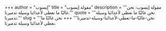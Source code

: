 +++
author = "إيسوب"
title = "مقولة إيسوب"
description = '''مقولة إيسوب: نحن غالبًا ما نعطي لأعدائنا وسيلة تدميرنا.'''
quote = '''نحن غالبًا ما نعطي لأعدائنا وسيلة تدميرنا.'''
slug = '''نحن-غالبًا-ما-نعطي-لأعدائنا-وسيلة-تدميرنا'''
+++
نحن غالبًا ما نعطي لأعدائنا وسيلة تدميرنا.
